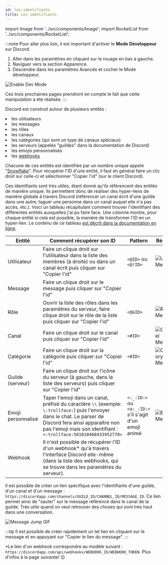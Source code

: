 ```yaml
---
id: les-identifiants
title: Les identifiants
---
```

import Image from '../src/components/Image';
import RocketList from '../src/components/RocketList';

:::note
Pour aller plus loin, il est important d'activer le **Mode Développeur** sur Discord. 

1. Aller dans les paramètres en cliquant sur le rouage en bas à gauche.
2. Naviguer vers la section Apparence.
3. Descendre dans les paramètres Avancés et cocher le Mode développeur.

<Image src="https://cdn.discordapp.com/attachments/497053573541134365/497086300935946251/mode-dev.gif" alt="Enable Dev Mode" />

Ces trois prochaines pages prendront en compte le fait que cette manipulation a été réalisée.
:::

Discord est construit autour de plusieurs entités :
<RocketList>
  <li>les utilisateurs</li>
  <li>les messages</li>
  <li>les rôles</li>
  <li>les canaux</li>
  <li>les catégories (qui sont un type de canaux spéciaux)</li>
  <li>les serveurs (appelés "guildes" dans la documentation de Discord)</li>
  <li>les emojis personnalisés</li>
  <li>les <a href="/docs/les-webhooks">webhooks</a></li>
</RocketList>

Chacune de ces entités est identifiée par un nombre unique appelé "[Snowflake](https://discordapp.com/developers/docs/reference#snowflakes)". Pour récupérer l'ID d'une entité, il faut en général faire un clic droit sur celle-ci et sélectionner "Copier l'id" (sur le client Discord).

Ces identifiants sont très utiles, étant donné qu'ils référencent des entités de manière unique. Ils permettent donc de réaliser des hyper-liens de manière globale à travers Discord (référencer un canal écrit d'une guilde dans une autre, taguer une personne dans un canal auquel elle n'a pas accès, etc.). Voici un tableau récapitulant comment trouver l'identifiant des différentes entités auxquelles j'ai pu faire face. Une colonne montre, pour chaque entité si cela est possible, la manière de transformer l'ID en un hyper-lien. Le contenu de ce tableau [est décrit dans la documentation en ligne](https://discordapp.com/developers/docs/reference#message-formatting).

| Entité             	| Comment récupérer son ID                                                                                                                                                                                                          	| Pattern                                                	| Résultat 	|
|--------------------	|-----------------------------------------------------------------------------------------------------------------------------------------------------------------------------------------------------------------------------------	|--------------------------------------------------------	|----------	|
| Utilisateur        	| Faire un clique droit sur l'utilisateur dans la liste des membres (à droite) ou dans un canal écrit puis cliquer sur "Copier l'id"                                                                                                	| `<@ID>` ou `<@!ID>`                                    	| <Image src="/img/user-mention.png" alt="User Mention" />	|
| Message            	| Faire un clique droit sur le message puis cliquer sur "Copier l'id"                                                                                                                                                               	|                                                        	| 	|
| Rôle               	| Ouvrir la liste des rôles dans les paramètres du serveur, faire clique droit sur le rôle de la liste puis cliquer sur "Copier l'id"                                                                                               	| `<@&ID>`                                               	| <Image src="/img/role-mention.png" alt="Role Mention" />	|
| Canal    	| Faire un clique droit sur le canal puis cliquer sur "Copier l'id"                                                                                                                                                    	| `<#ID>`                                                	| <Image src="/img/channel-mention.png" alt="Channel Mention" />	|
| Catégorie    	| Faire un clique droit sur la catégorie puis cliquer sur "Copier l'id"                                                                                                                                                    	| `<#ID>`                                                	| <Image src="/img/category-mention.png" alt="Category Mention" />	|
| Guilde (serveur)   	| Faire un clique droit sur l'icône du serveur (à gauche, dans la liste des serveurs) puis cliquer sur "Copier l'id"                                                                                                                	|                                                        	| 	|
| Emoji personnalisé 	| Taper l'emoji dans un canal, préfixé du caractère `\\` (exemple: `\:trollface:`) puis l'envoyer dans le chat. Le parser de Discord fera ainsi apparaître non pas l'emoji mais son identifiant : `<:trollface:501010468433952770>` 	| `<:_:ID:>` ou `<a:_:ID:>` s'il s'agit d'un emoji animé 	| <Image src="/img/emoji-mention.png" alt="Emoji Mention" />	|
| Webhook            	| Il n'est possible de récupérer l'ID d'un webhook\* qu'à travers l'interface Discord elle-même (dans la liste des webhooks, qui se trouve dans les paramètres du serveur).                                                           	|                                                        	| 	|

Il est possible de créer un lien spécifique avec l'identifiants d'une guilde, d'un canal et d'un message : `https://discordapp.com/channels/GUILD_ID/CHANNEL_ID/MESSAGE_ID`. Ce lien permet ainsi de "sauter" sur le message référencé dans le canal de la guilde.
Très utile quand on veut retrouver des choses qui sont très haut dans une conversation.

<!--
<video autoPlay loop>
  <source src="https://i.gyazo.com/0e0608f4cc9a7488840c916f66469bbc.mp4" type="video/mp4"/>
</video>
-->
<Image src="/img/message-jump.gif" alt="Message Jump GIF" />

:::tip
Il est possible de créer rapidement un tel lien en cliquant sur le message et en appuyant sur "Copier le lien du message".
:::

\*Le lien d'un webhook correspondre au modèle suivant : `https://discordapp.com/api/webhooks/WEBHOOK_ID/WEBHOOK_TOKEN`. Plus d'infos à la page suivante! 😉